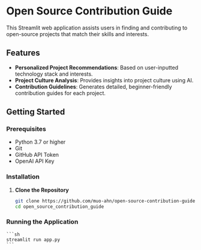 # Open Source Contribution Guide

This Streamlit web application assists users in finding and contributing to open-source projects that match their skills and interests.

## Features

- **Personalized Project Recommendations**: Based on user-inputted technology stack and interests.
- **Project Culture Analysis**: Provides insights into project culture using AI.
- **Contribution Guidelines**: Generates detailed, beginner-friendly contribution guides for each project.

## Getting Started

### Prerequisites

- Python 3.7 or higher
- Git
- GitHub API Token
- OpenAI API Key

### Installation

1. **Clone the Repository**

   ```bash
   git clone https://github.com/muo-ahn/open-source-contribution-guide
   cd open_source_contribution_guide
   ```

### Running the Application

    ```sh
    streamlit run app.py
    ```